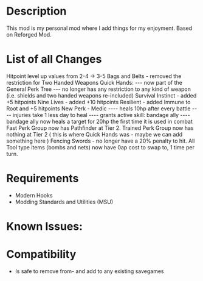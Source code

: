 # Description

This mod is my personal mod where I add things for my enjoyment.
Based on Reforged Mod.

# List of all Changes

Hitpoint level up values from 2-4 -> 3-5
Bags and Belts - removed the restriction for Two Handed Weapons
Quick Hands:
--- now part of the General Perk Tree
--- no longer has any restriction to any kind of weapon (i.e. shields and two handed weapons re-included)
Survival Instinct - added +5 hitpoints
Nine Lives - added +10 hitpoints
Resilient - added Immune to Root and +5 hitpoints
New Perk - Medic
---- heals 10hp after every battle
---- injuries take 1 less day to heal
---- grants active skill: bandage ally
---- bandage ally now heals a target for 20hp the first time it is used in combat
Fast Perk Group now has Pathfinder at Tier 2.
Trained Perk Group now has nothing at Tier 2 ( this is where Quick Hands was - maybe we can add something here )
Fencing Swords - no longer have a 20% penalty to hit.
All Tool type items (bombs and nets) now have 0ap cost to swap to, 1 time per turn. 

# Requirements

- Modern Hooks
- Modding Standards and Utilities (MSU)

# Known Issues:

# Compatibility

- Is safe to remove from- and add to any existing savegames
